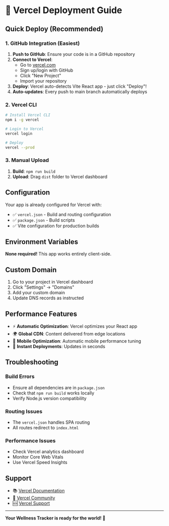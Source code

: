 # 🚀 Vercel Deployment Guide

## Quick Deploy (Recommended)

### 1. GitHub Integration (Easiest)
1. **Push to GitHub**: Ensure your code is in a GitHub repository
2. **Connect to Vercel**: 
   - Go to [vercel.com](https://vercel.com)
   - Sign up/login with GitHub
   - Click "New Project"
   - Import your repository
3. **Deploy**: Vercel auto-detects Vite React app - just click "Deploy"!
4. **Auto-updates**: Every push to main branch automatically deploys

### 2. Vercel CLI
```bash
# Install Vercel CLI
npm i -g vercel

# Login to Vercel
vercel login

# Deploy
vercel --prod
```

### 3. Manual Upload
1. **Build**: `npm run build`
2. **Upload**: Drag `dist` folder to Vercel dashboard

## Configuration

Your app is already configured for Vercel with:
- ✅ `vercel.json` - Build and routing configuration
- ✅ `package.json` - Build scripts
- ✅ Vite configuration for production builds

## Environment Variables

**None required!** This app works entirely client-side.

## Custom Domain

1. Go to your project in Vercel dashboard
2. Click "Settings" → "Domains"
3. Add your custom domain
4. Update DNS records as instructed

## Performance Features

- ⚡ **Automatic Optimization**: Vercel optimizes your React app
- 🌍 **Global CDN**: Content delivered from edge locations
- 📱 **Mobile Optimization**: Automatic mobile performance tuning
- 🔄 **Instant Deployments**: Updates in seconds

## Troubleshooting

### Build Errors
- Ensure all dependencies are in `package.json`
- Check that `npm run build` works locally
- Verify Node.js version compatibility

### Routing Issues
- The `vercel.json` handles SPA routing
- All routes redirect to `index.html`

### Performance Issues
- Check Vercel analytics dashboard
- Monitor Core Web Vitals
- Use Vercel Speed Insights

## Support

- 📚 [Vercel Documentation](https://vercel.com/docs)
- 💬 [Vercel Community](https://github.com/vercel/vercel/discussions)
- 🆘 [Vercel Support](https://vercel.com/support)

---

**Your Wellness Tracker is ready for the world! 🌟**
